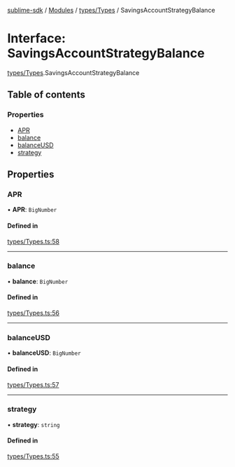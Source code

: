 [sublime-sdk](../README.md) / [Modules](../modules.md) / [types/Types](../modules/types_Types.md) / SavingsAccountStrategyBalance

# Interface: SavingsAccountStrategyBalance

[types/Types](../modules/types_Types.md).SavingsAccountStrategyBalance

## Table of contents

### Properties

- [APR](types_Types.SavingsAccountStrategyBalance.md#apr)
- [balance](types_Types.SavingsAccountStrategyBalance.md#balance)
- [balanceUSD](types_Types.SavingsAccountStrategyBalance.md#balanceusd)
- [strategy](types_Types.SavingsAccountStrategyBalance.md#strategy)

## Properties

### APR

• **APR**: `BigNumber`

#### Defined in

[types/Types.ts:58](https://github.com/akshay111meher/sublime-sdk/blob/06a64cf/src/types/Types.ts#L58)

___

### balance

• **balance**: `BigNumber`

#### Defined in

[types/Types.ts:56](https://github.com/akshay111meher/sublime-sdk/blob/06a64cf/src/types/Types.ts#L56)

___

### balanceUSD

• **balanceUSD**: `BigNumber`

#### Defined in

[types/Types.ts:57](https://github.com/akshay111meher/sublime-sdk/blob/06a64cf/src/types/Types.ts#L57)

___

### strategy

• **strategy**: `string`

#### Defined in

[types/Types.ts:55](https://github.com/akshay111meher/sublime-sdk/blob/06a64cf/src/types/Types.ts#L55)

